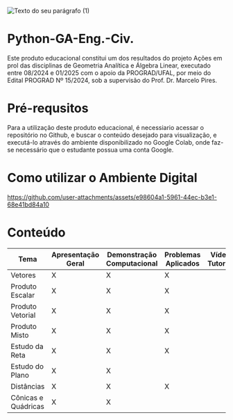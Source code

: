
![Texto do seu parágrafo (1)](https://github.com/user-attachments/assets/f97d041f-8ae7-4384-9c5b-961e70b32985)



# Python-GA-Eng.-Civ.
Este produto educacional constitui um dos resultados do projeto Ações em prol das disciplinas de Geometria Analítica e Álgebra Linear, executado entre 08/2024 e 01/2025 com o apoio da PROGRAD/UFAL, por meio do Edital PROGRAD Nº 15/2024, sob a supervisão do Prof. Dr. Marcelo Pires.

# Pré-requsitos
Para a utilização deste produto educacional, é necessiario acessar o repositório no Github, e buscar o conteúdo desejado para visualização, e executá-lo através do ambiente disponibilizado no Google Colab, onde faz-se necessário que o estudante possua uma conta Google.

# Como utilizar o Ambiente Digital



https://github.com/user-attachments/assets/e98604a1-5961-44ec-b3e1-68e41bd84a10


# Conteúdo

|Tema  | Apresentação Geral |Demonstração Computacional|Problemas Aplicados| Vídeos Tutoriais |
| ------------- | ------------- | ------------- | ------------- | ------------- |
| Vetores | X | X | X | |
| Produto Escalar | X | X | X | |
| Produto Vetorial | X | X | X | |
| Produto Misto | X | X | X | |
| Estudo da Reta | X | X | X | |
| Estudo do Plano | X | X |  | |
| Distâncias | X | X | X | |
| Cônicas e Quádricas | X | X |  | |



